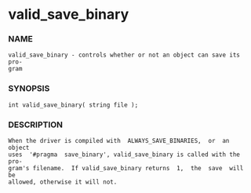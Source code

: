# valid_save_binary

### NAME

    valid_save_binary - controls whether or not an object can save its pro‐
    gram

### SYNOPSIS

    int valid_save_binary( string file );

### DESCRIPTION

    When the driver is compiled with  ALWAYS_SAVE_BINARIES,  or  an  object
    uses  '#pragma  save_binary', valid_save_binary is called with the pro‐
    gram's filename.  If valid_save_binary returns  1,  the  save  will  be
    allowed, otherwise it will not.

